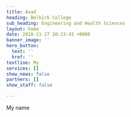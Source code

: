 ```yaml
---
title: Asad
heading: Belkirk College
sub_heading: Engineering and Health Sciences
layout: home
date: 2018-11-27 10:13:43 +0000
banner_image: ''
hero_button:
  text: ''
  href: ''
textline: My
services: []
show_news: false
partners: []
show_staff: false

---
```

My name